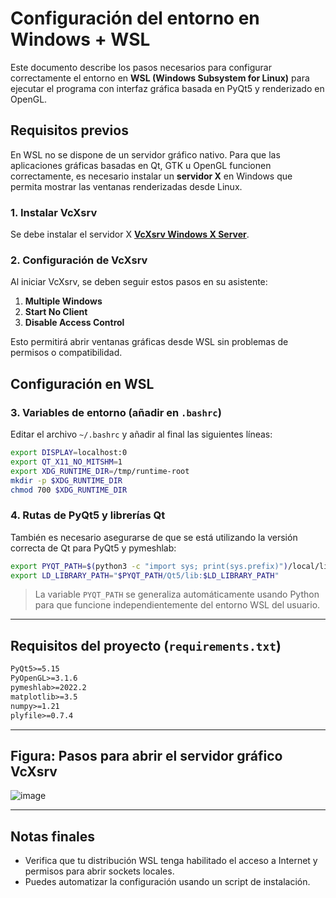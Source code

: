 # Configuración del entorno en Windows + WSL

Este documento describe los pasos necesarios para configurar correctamente el entorno en **WSL (Windows Subsystem for Linux)** para ejecutar el programa con interfaz gráfica basada en PyQt5 y renderizado en OpenGL.

## Requisitos previos

En WSL no se dispone de un servidor gráfico nativo. Para que las aplicaciones gráficas basadas en Qt, GTK u OpenGL funcionen correctamente, es necesario instalar un **servidor X** en Windows que permita mostrar las ventanas renderizadas desde Linux.

### 1. Instalar VcXsrv

Se debe instalar el servidor X [**VcXsrv Windows X Server**](https://sourceforge.net/projects/vcxsrv/).

### 2. Configuración de VcXsrv

Al iniciar VcXsrv, se deben seguir estos pasos en su asistente:

1. **Multiple Windows**
2. **Start No Client**
3. **Disable Access Control**

Esto permitirá abrir ventanas gráficas desde WSL sin problemas de permisos o compatibilidad.

## Configuración en WSL

### 3. Variables de entorno (añadir en `.bashrc`)

Editar el archivo `~/.bashrc` y añadir al final las siguientes líneas:

```bash
export DISPLAY=localhost:0
export QT_X11_NO_MITSHM=1
export XDG_RUNTIME_DIR=/tmp/runtime-root
mkdir -p $XDG_RUNTIME_DIR
chmod 700 $XDG_RUNTIME_DIR
```

### 4. Rutas de PyQt5 y librerías Qt

También es necesario asegurarse de que se está utilizando la versión correcta de Qt para PyQt5 y pymeshlab:

```bash
export PYQT_PATH=$(python3 -c "import sys; print(sys.prefix)")/local/lib/python3.10/dist-packages/PyQt5
export LD_LIBRARY_PATH="$PYQT_PATH/Qt5/lib:$LD_LIBRARY_PATH"
```

> La variable `PYQT_PATH` se generaliza automáticamente usando Python para que funcione independientemente del entorno WSL del usuario.

---

##  Requisitos del proyecto (`requirements.txt`)

```txt
PyQt5>=5.15
PyOpenGL>=3.1.6
pymeshlab>=2022.2
matplotlib>=3.5
numpy>=1.21
plyfile>=0.7.4
```

---

## Figura: Pasos para abrir el servidor gráfico VcXsrv  
![image](https://github.com/user-attachments/assets/e382f752-a15e-4d46-bf7c-ec12fa7ff8bb)


---

## Notas finales

- Verifica que tu distribución WSL tenga habilitado el acceso a Internet y permisos para abrir sockets locales.
- Puedes automatizar la configuración usando un script de instalación.
